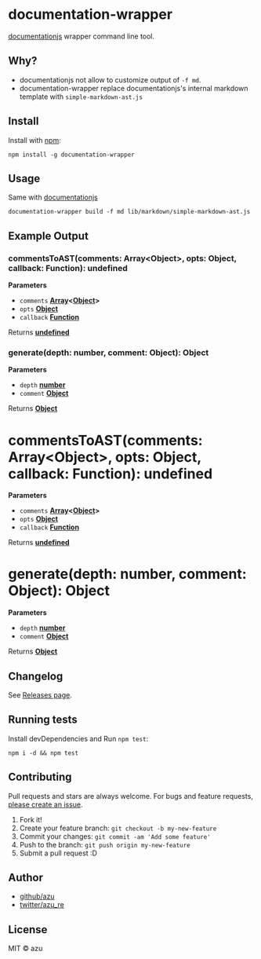 # documentation-wrapper

[documentationjs](https://github.com/documentationjs/documentation "documentation") wrapper command line tool.

## Why?

-   documentationjs not allow to customize output of `-f md`.
-   documentation-wrapper replace documentationjs's internal markdown template with `simple-markdown-ast.js`

## Install

Install with [npm](https://www.npmjs.com/):

    npm install -g documentation-wrapper

## Usage

Same with [documentationjs](https://github.com/documentationjs/documentation "documentation")

    documentation-wrapper build -f md lib/markdown/simple-markdown-ast.js

## Example Output

### commentsToAST(comments: Array&lt;Object>, opts: Object, callback: Function): undefined

**Parameters**

-   `comments` **[Array](https://developer.mozilla.org/en-US/docs/Web/JavaScript/Reference/Global_Objects/Array)&lt;[Object](https://developer.mozilla.org/en-US/docs/Web/JavaScript/Reference/Global_Objects/Object)>** 
-   `opts` **[Object](https://developer.mozilla.org/en-US/docs/Web/JavaScript/Reference/Global_Objects/Object)** 
-   `callback` **[Function](https://developer.mozilla.org/en-US/docs/Web/JavaScript/Reference/Statements/function)** 

Returns **[undefined](https://developer.mozilla.org/en-US/docs/Web/JavaScript/Reference/Global_Objects/undefined)** 

### generate(depth: number, comment: Object): Object

**Parameters**

-   `depth` **[number](https://developer.mozilla.org/en-US/docs/Web/JavaScript/Reference/Global_Objects/Number)** 
-   `comment` **[Object](https://developer.mozilla.org/en-US/docs/Web/JavaScript/Reference/Global_Objects/Object)** 

Returns **[Object](https://developer.mozilla.org/en-US/docs/Web/JavaScript/Reference/Global_Objects/Object)** 

# commentsToAST(comments: Array&lt;Object>, opts: Object, callback: Function): undefined

**Parameters**

-   `comments` **[Array](https://developer.mozilla.org/en-US/docs/Web/JavaScript/Reference/Global_Objects/Array)&lt;[Object](https://developer.mozilla.org/en-US/docs/Web/JavaScript/Reference/Global_Objects/Object)>**
-   `opts` **[Object](https://developer.mozilla.org/en-US/docs/Web/JavaScript/Reference/Global_Objects/Object)**
-   `callback` **[Function](https://developer.mozilla.org/en-US/docs/Web/JavaScript/Reference/Statements/function)**

Returns **[undefined](https://developer.mozilla.org/en-US/docs/Web/JavaScript/Reference/Global_Objects/undefined)**

# generate(depth: number, comment: Object): Object

**Parameters**

-   `depth` **[number](https://developer.mozilla.org/en-US/docs/Web/JavaScript/Reference/Global_Objects/Number)**
-   `comment` **[Object](https://developer.mozilla.org/en-US/docs/Web/JavaScript/Reference/Global_Objects/Object)**

Returns **[Object](https://developer.mozilla.org/en-US/docs/Web/JavaScript/Reference/Global_Objects/Object)**

## Changelog

See [Releases page](https://github.com/azu/documentation-wrapper/releases).

## Running tests

Install devDependencies and Run `npm test`:

    npm i -d && npm test

## Contributing

Pull requests and stars are always welcome.
For bugs and feature requests, [please create an issue](https://github.com/azu/documentation-wrapper/issues).

1.  Fork it!
2.  Create your feature branch: `git checkout -b my-new-feature`
3.  Commit your changes: `git commit -am 'Add some feature'`
4.  Push to the branch: `git push origin my-new-feature`
5.  Submit a pull request :D

## Author

-   [github/azu](https://github.com/azu)
-   [twitter/azu_re](http://twitter.com/azu_re)

## License

MIT © azu

